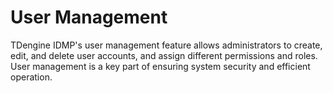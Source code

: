 # User Management

TDengine IDMP's user management feature allows administrators to create, edit, and delete user accounts, and assign different permissions and roles. User management is a key part of ensuring system security and efficient operation.